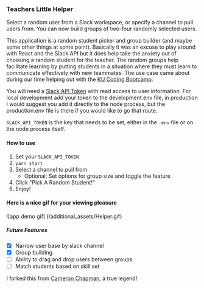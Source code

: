 ### Teachers Little Helper

Select a random user from a Slack workspace, or specify a channel to pull users from. You can now build groups of two-four randomly selected users.

This application is a random student picker and group builder (and maybe some other things at some point). Basically it was an excuse to play around with React and the Slack API but it does help take the anxiety out of choosing a random student for the teacher. The random groups help facilitate learning by putting students in a situation where they must learn to communicate effectively with new teammates. The use case came about during our time helping out with the [KU Coding Bootcamp](https://bootcamp.ku.edu/coding/landing).

You will need a [Slack API Token](https://api.slack.com/custom-integrations/legacy-tokens) with read access to user information. For local development add your token to the development.env file, in production I would suggest you add it directly to the node process, but the production.env file is there if you would like to go that route.

`SLACK_API_TOKEN` is the key that needs to be set, either in the `.env` file or on the node process itself.

#### How to use
1. Set your `SLACK_API_TOKEN`
2. `yarn start`
3. Select a channel to pull from. 
    * Optional: Set options for group size and toggle the feature
5. Click "Pick A Random Student!"
6. Enjoy!

#### Here is a nice gif for your viewing pleasure

![app demo gif]
(/additional_assets/Helper.gif)  

##### Future Features
- [x] Narrow user base by slack channel
- [x] Group building
- [ ] Ability to drag and drop users between groups
- [ ] Match students based on skill set

I forked this from [Cameron Chapman](https://github.com/Cameron-C-Chapman/teachers-little-helper), a true legend!